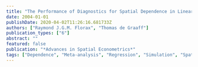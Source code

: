 ```yaml
---
title: "The Performance of Diagnostics for Spatial Dependence in Linear Regression Models: A Meta-Analysis of Simulation Studies"
date: 2004-01-01
publishDate: 2020-04-02T11:26:16.681733Z
authors: ["Raymond J.G.M. Florax", "Thomas de Graaff"]
publication_types: ["6"]
abstract: ""
featured: false
publication: "*Advances in Spatial Econometrics*"
tags: ["Dependence", "Meta-analysis", "Regression", "Simulation", "Spatial", "Spatial Dependence", "Spatial Econometrics"]
---
```


